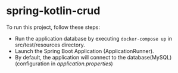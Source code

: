 # spring-kotlin-crud

To run this project, follow these steps:

* Run the application database by executing `docker-compose up` in src/test/resources directory.
* Launch the Spring Boot Application (ApplicationRunner). 
* By default, the application will connect to the database(MySQL) (configuration in *application.properties*)
